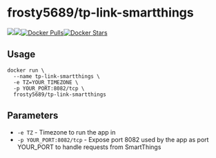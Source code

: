 [hub]: https://hub.docker.com/r/frosty5689/tp-link-smartthings/

# frosty5689/tp-link-smartthings
[![](https://images.microbadger.com/badges/version/frosty5689/tp-link-smartthings.svg)](https://microbadger.com/images/frosty5689/tp-link-smartthings "Get your own version badge on microbadger.com")[![](https://images.microbadger.com/badges/image/frosty5689/tp-link-smartthings.svg)](https://microbadger.com/images/frosty5689/tp-link-smartthings "Get your own image badge on microbadger.com")[![Docker Pulls](https://img.shields.io/docker/pulls/frosty5689/tp-link-smartthings.svg)][hub][![Docker Stars](https://img.shields.io/docker/stars/frosty5689/tp-link-smartthings.svg)][hub]

## Usage

```
docker run \
  --name tp-link-smartthings \
  -e TZ=YOUR_TIMEZONE \
  -p YOUR_PORT:8082/tcp \
  frosty5689/tp-link-smartthings
```

## Parameters
* `-e TZ` - Timezone to run the app in
* `-p YOUR_PORT:8082/tcp` - Expose port 8082 used by the app as port YOUR_PORT to handle requests from SmartThings

